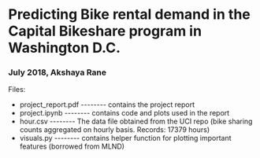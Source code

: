 # Predicting Bike rental demand in the Capital Bikeshare program in Washington D.C.
### July 2018, Akshaya Rane

Files:

 - project_report.pdf   -------- contains the project report 
 - project.ipynb                 -------- contains code and plots used in the report
 - hour.csv                      -------- The data file obtained from the UCI repo (bike sharing counts aggregated on hourly basis. Records: 17379 hours)
 - visuals.py                    -------- contains helper function for plotting important features (borrowed from MLND)
   
  
 


